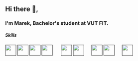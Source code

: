 ## Hi there 👋,
### I'm Marek, Bachelor's student at VUT FIT.

##### Skills

[<img src="https://skillicons.dev/icons?i=html" style="width:35px;height:35px;">]()
[<img src="https://skillicons.dev/icons?i=css" style="width:35px;height:35px;">]()
[<img src="https://skillicons.dev/icons?i=js" style="width:35px;height:35px;">]()
[<img src="https://skillicons.dev/icons?i=react" style="width:35px;height:35px;">]() &nbsp;&nbsp;&nbsp;&nbsp;&nbsp;
[<img src="https://skillicons.dev/icons?i=c" style="width:35px;height:35px;">]()
[<img src="https://skillicons.dev/icons?i=cpp" style="width:35px;height:35px;">]()&nbsp;&nbsp;&nbsp;&nbsp;&nbsp;
[<img src="https://skillicons.dev/icons?i=cs" style="width:35px;height:35px;">]()
[<img src="https://skillicons.dev/icons?i=python" style="width:35px;height:35px;">]()&nbsp;&nbsp;&nbsp;&nbsp;&nbsp;
[<img src="https://skillicons.dev/icons?i=figma" style="width:35px;height:35px;">]()

<!--
**marekjoukl/marekjoukl** is a ✨ _special_ ✨ repository because its `README.md` (this file) appears on your GitHub profile.

Here are some ideas to get you started:

- 🔭 I’m currently working on ...
- 🌱 I’m currently learning ...
- 👯 I’m looking to collaborate on ...
- 🤔 I’m looking for help with ...
- 💬 Ask me about ...
- 📫 How to reach me: ...
- 😄 Pronouns: ...
- ⚡ Fun fact: ...
-->
